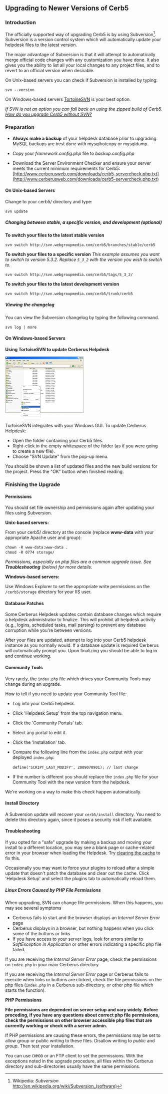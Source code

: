 
## Upgrading to Newer Versions of Cerb5 ##

### Introduction ###

The officially supported way of upgrading Cerb5 is by using Subversion[^subversion]. Subversion is a version control system which will automatically update your helpdesk files to the latest version.

[^subversion]: Wikipedia: _Subversion_  
	<http://en.wikipedia.org/wiki/Subversion_(software)>

The major advantage of Subversion is that it will attempt to automatically merge official code changes with any customization you have done. It also gives you the ability to list all your local changes to any project files, and to revert to an official version when desirable.

On Unix-based servers you can check if Subversion is installed by typing:

    svn --version

On Windows-based servers [TortoiseSVN](http://tortoisesvn.tigris.org/) is your best option.

_If SVN is not an option you can fall back on using the zipped build of Cerb5. [How do you upgrade Cerb5 without SVN?](http://wiki.cerb5.com/wiki/Upgrade_Cerb5_without_SVN)_

### Preparation ###

* **Always make a backup** of your helpdesk database prior to
    upgrading. MySQL backups are best done with mysqlhotcopy or
    mysqldump.

* Copy your _framework.config.php_ file to _backup.config.php_

* Download the Server Environment Checker and ensure your server meets
    the current minimum requirements for Cerb5:
    [http://www.cerberusweb.com/downloads/cerb5-servercheck.php.txt](http://www.cerberusweb.com/downloads/cerb5-servercheck.php.txt)


#### On Unix-based Servers ####

Change to your cerb5/ directory and type:

    svn update

##### Changing between stable, a specific version, and development (optional) #####

**To switch your files to the latest stable version**

    svn switch http://svn.webgroupmedia.com/cerb5/branches/stable/cerb5

**To switch your files to a specific version**
_This example assumes you want to switch to version 5.3.2. Replace `5_3_2` with the version you wish to switch to._

    svn switch http://svn.webgroupmedia.com/cerb5/tags/5_3_2/

**To switch your files to the latest development version**

    svn switch http://svn.webgroupmedia.com/cerb5/trunk/cerb5

##### Viewing the changelog #####

You can view the Subversion changelog by typing the following command.

    svn log | more

#### On Windows-based Servers ####

**Using TortoiseSVN to update Cerberus Helpdesk**

![](images/maintenance/maintenance_updating_svn_win.png)

TortoiseSVN integrates with your Windows GUI. To update Cerberus Helpdesk:

* Open the folder containing your Cerb5 files.
* Right-click in the empty whitespace of the folder (as if you were going to create a new file).
* Choose "SVN Update" from the pop-up menu.

You should be shown a list of updated files and the new build versions for the project. Press the "OK" button when finished reading.

### Finishing the Upgrade ###

#### Permissions ####

You should set file ownership and permissions again after updating your files using Subversion.

**Unix-based servers:**

From your cerb5/ directory at the console (replace **www-data** with
your appropriate Apache user and group):

    chown -R www-data:www-data .
    chmod -R 0774 storage/

_Permissions, especially on php files are a common upgrade issue. See **Troubleshooting** (below) for more details._

**Windows-based servers:**

Use Windows Explorer to set the appropriate write permissions on the `/cerb5/storage` directory for your IIS user.

#### Database Patches ####

Some Cerberus Helpdesk updates contain database changes which require a helpdesk administrator to finalize. This will prohibit all helpdesk activity (e.g., logins, scheduled tasks, mail parsing) to prevent any database corruption while you're between versions.

After your files are updated, attempt to log into your Cerb5 helpdesk instance as you normally would. If a database update is required Cerberus will automatically prompt you. Upon finalizing you should be able to log in and continue working.

#### Community Tools ####

Very rarely, the `index.php` file which drives your Community Tools may change during an upgrade.

How to tell if you need to update your Community Tool file:

* Log into your Cerb5 helpdesk.
* Click 'Helpdesk Setup' from the top navigation menu.
* Click the 'Community Portals' tab.
* Select any portal to edit it.
* Click the 'Installation' tab.
* Compare the following line from the `index.php` output with your deployed `index.php`:
	
	`define('SCRIPT_LAST_MODIFY', 2009070901); // last change`

* If the number is different you should replace the `index.php` file for your Community Tool with the new version from the helpdesk.

We're working on a way to make this check happen automatically.

#### Install Directory ####

A Subversion update will recover your `cerb5/install` directory. You need to delete this directory again, since it poses a security risk if left available.

#### Troubleshooting ####

If you opted for a "safe" upgrade by making a backup and moving your install to a different location, you may see a blank page or cache-related error in your browser when loading the Helpdesk. Try [clearing the cache](http://wiki.cerb5.com/wiki/Clearing_the_cache) to fix this.

Occasionally you may want to force your plugins to reload after a simple update that doesn't patch the database and clear out the cache. Click 'Helpdesk Setup' and select the plugins tab to automatically reload them.

##### Linux Errors Caused by PHP File Permissions #####

When upgrading, SVN can change file permissions. When this happens, you may see several symptoms

* Cerberus fails to start and the browser displays an *Internal Server Error* page
* Cerberus displays in a browser, but nothing happens when you click some of the buttons or links
* If you have access to your server logs, look for errors similar to *SoftException in Application* or other errors indicating a specific php file failed.

If you are receiving the *Internal Server Error* page, check the permissions on `index.php` in your main Cerberus directory.

If you are receiving the *Internal Server Error* page or Cerberus fails to execute when links or buttons are clicked, check the file permissions on the php files (`index.php` in a Cerberus sub-directory, or other php file which starts the function).

**PHP Permissions**

**File permissions are dependent on server setup and vary widely. Before proceding, if you have any questions about correct php file permissions, check the permissions on other browser accessible php files that are currently working or check with a server admin.**

If PHP permissions are causing these errors, the permissions may be set to allow group or public writing to these files. Disallow writing to *public* and *group*. Then test your installation.

You can use `CHMOD` or an FTP client to set the permissions. With the exceptions noted in the upgrade procedure, all files within the Cerberus directory and sub-directories usually have the same permissions.
